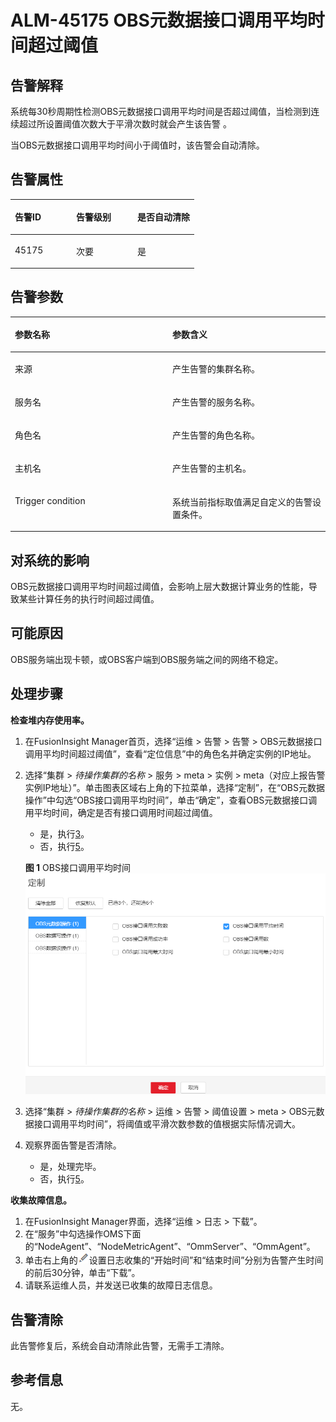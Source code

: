 # ALM-45175 OBS元数据接口调用平均时间超过阈值<a name="ALM-45175"></a>

## 告警解释<a name="section13447226"></a>

系统每30秒周期性检测OBS元数据接口调用平均时间是否超过阈值，当检测到连续超过所设置阈值次数大于平滑次数时就会产生该告警 。

当OBS元数据接口调用平均时间小于阈值时，该告警会自动清除。

## 告警属性<a name="section53916176"></a>

<a name="table33817547"></a>
<table><thead align="left"><tr id="row8931076"><th class="cellrowborder" valign="top" width="33.33333333333333%" id="mcps1.1.4.1.1"><p id="p52328576"><a name="p52328576"></a><a name="p52328576"></a>告警ID</p>
</th>
<th class="cellrowborder" valign="top" width="33.33333333333333%" id="mcps1.1.4.1.2"><p id="p10756297"><a name="p10756297"></a><a name="p10756297"></a>告警级别</p>
</th>
<th class="cellrowborder" valign="top" width="33.33333333333333%" id="mcps1.1.4.1.3"><p id="p65953734"><a name="p65953734"></a><a name="p65953734"></a>是否自动清除</p>
</th>
</tr>
</thead>
<tbody><tr id="row40652256"><td class="cellrowborder" valign="top" width="33.33333333333333%" headers="mcps1.1.4.1.1 "><p id="p179511920165120"><a name="p179511920165120"></a><a name="p179511920165120"></a>45175</p>
</td>
<td class="cellrowborder" valign="top" width="33.33333333333333%" headers="mcps1.1.4.1.2 "><p id="p28828553"><a name="p28828553"></a><a name="p28828553"></a>次要</p>
</td>
<td class="cellrowborder" valign="top" width="33.33333333333333%" headers="mcps1.1.4.1.3 "><p id="p53411432"><a name="p53411432"></a><a name="p53411432"></a>是</p>
</td>
</tr>
</tbody>
</table>

## 告警参数<a name="section15483537"></a>

<a name="table31358724"></a>
<table><thead align="left"><tr id="row33518103"><th class="cellrowborder" valign="top" width="50%" id="mcps1.1.3.1.1"><p id="p30611809"><a name="p30611809"></a><a name="p30611809"></a>参数名称</p>
</th>
<th class="cellrowborder" valign="top" width="50%" id="mcps1.1.3.1.2"><p id="p63637484"><a name="p63637484"></a><a name="p63637484"></a>参数含义</p>
</th>
</tr>
</thead>
<tbody><tr id="row163311621185116"><td class="cellrowborder" valign="top" width="50%" headers="mcps1.1.3.1.1 "><p id="p17935380415"><a name="p17935380415"></a><a name="p17935380415"></a>来源</p>
</td>
<td class="cellrowborder" valign="top" width="50%" headers="mcps1.1.3.1.2 "><p id="p187931338134115"><a name="p187931338134115"></a><a name="p187931338134115"></a>产生告警的集群名称。</p>
</td>
</tr>
<tr id="row54362592"><td class="cellrowborder" valign="top" width="50%" headers="mcps1.1.3.1.1 "><p id="p41293795"><a name="p41293795"></a><a name="p41293795"></a>服务名</p>
</td>
<td class="cellrowborder" valign="top" width="50%" headers="mcps1.1.3.1.2 "><p id="p56463136"><a name="p56463136"></a><a name="p56463136"></a>产生告警的服务名称。</p>
</td>
</tr>
<tr id="row38406179"><td class="cellrowborder" valign="top" width="50%" headers="mcps1.1.3.1.1 "><p id="p23892775"><a name="p23892775"></a><a name="p23892775"></a>角色名</p>
</td>
<td class="cellrowborder" valign="top" width="50%" headers="mcps1.1.3.1.2 "><p id="p56266616"><a name="p56266616"></a><a name="p56266616"></a>产生告警的角色名称。</p>
</td>
</tr>
<tr id="row36637496"><td class="cellrowborder" valign="top" width="50%" headers="mcps1.1.3.1.1 "><p id="p14847206"><a name="p14847206"></a><a name="p14847206"></a>主机名</p>
</td>
<td class="cellrowborder" valign="top" width="50%" headers="mcps1.1.3.1.2 "><p id="p61773077"><a name="p61773077"></a><a name="p61773077"></a>产生告警的主机名。</p>
</td>
</tr>
<tr id="row7466123884718"><td class="cellrowborder" valign="top" width="50%" headers="mcps1.1.3.1.1 "><p id="p57854422"><a name="p57854422"></a><a name="p57854422"></a>Trigger condition</p>
</td>
<td class="cellrowborder" valign="top" width="50%" headers="mcps1.1.3.1.2 "><p id="p55696635"><a name="p55696635"></a><a name="p55696635"></a>系统当前指标取值满足自定义的告警设置条件。</p>
</td>
</tr>
</tbody>
</table>

## 对系统的影响<a name="section5134112"></a>

OBS元数据接口调用平均时间超过阈值，会影响上层大数据计算业务的性能，导致某些计算任务的执行时间超过阈值。

## 可能原因<a name="section46207013"></a>

OBS服务端出现卡顿，或OBS客户端到OBS服务端之间的网络不稳定。

## 处理步骤<a name="section18511446101016"></a>

**检查堆内存使用率。**

1.  在FusionInsight Manager首页，选择“运维 \> 告警 \> 告警 \> OBS元数据接口调用平均时间超过阈值”，查看“定位信息”中的角色名并确定实例的IP地址。
2.  选择“集群 \>  _待操作集群的名称_  \> 服务 \> meta \> 实例 \> meta（对应上报告警实例IP地址）”。单击图表区域右上角的下拉菜单，选择“定制”，在“OBS元数据操作”中勾选“OBS接口调用平均时间”，单击“确定”，查看OBS元数据接口调用平均时间，确定是否有接口调用时间超过阈值。

    -   是，执行[3](#li5868113155910)。
    -   否，执行[5](#li4749473185459)。

    **图 1**  OBS接口调用平均时间<a name="fig1150612457515"></a>  
    ![](figures/OBS接口调用平均时间.png "OBS接口调用平均时间")

3.  <a name="li5868113155910"></a>选择“集群 \>  _待操作集群的名称_  \> 运维 \> 告警 \> 阈值设置  \> meta \> OBS元数据接口调用平均时间”，将阈值或平滑次数参数的值根据实际情况调大。
4.  观察界面告警是否清除。
    -   是，处理完毕。
    -   否，执行[5](#li4749473185459)。


**收集故障信息。**

1.  <a name="li4749473185459"></a>在FusionInsight Manager界面，选择“运维 \> 日志 \> 下载”。
2.  在“服务”中勾选操作OMS下面的“NodeAgent”、“NodeMetricAgent”、“OmmServer”、“OmmAgent”。
3.  单击右上角的![](figures/zh-cn_image_0276137859.png)设置日志收集的“开始时间”和“结束时间”分别为告警产生时间的前后30分钟，单击“下载”。
4.  请联系运维人员，并发送已收集的故障日志信息。

## 告警清除<a name="section169311343318"></a>

此告警修复后，系统会自动清除此告警，无需手工清除。

## 参考信息<a name="section51780573"></a>

无。

